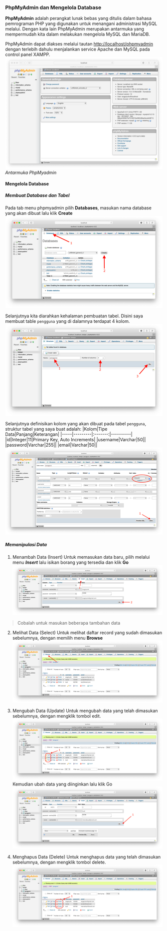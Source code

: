 ### PhpMyAdmin dan Mengelola Database
**PhpMyAdmin** adalah perangkat lunak bebas yang ditulis dalam bahasa pemrograman PHP yang digunakan untuk menangani administrasi MySQL melalui. Dengan kata lain PhpMyAdmin merupakan antarmuka yang mempermudah kita dalam melakukan mengelola MySQL dan MariaDB.

PhpMyAdmin dapat diakses melalui tautan [http://localhost/phpmyadmin](http://localhost/phpmyadmin) dengan terlebih dahulu menjalankan service Apache dan MySQL pada control panel XAMPP.
![Antarmuka PhpMyAdmin](figures/3_1.png)
*Antarmuka PhpMyadmin*

#### Mengelola Database
##### Membuat Database dan Tabel
Pada tab menu phpmyadmin pilih **Databases**, masukan nama database yang akan dibuat lalu klik **Create** 
![Membuat Database](figures/3_2.png)

Selanjutnya kita diarahkan kehalaman pembuatan tabel. Disini saya membuat table `pengguna` yang di dalamnya terdapat 4 kolom.
![Membuat Tabel](figures/3_3.png)

Selanjutnya definisikan kolom yang akan dibuat pada tabel `pengguna`, struktur tabel yang saya buat adalah:
|Kolom|Tipe Data|Panjang|Keterangan|
|-----|---------|:-------:|----------|
|id|Integer|11|Primary Key, Auto Increments|
|username|Varchar|50||
|password|Varchar|255||
|email|Varchar|50||
![Membuat Kolom](figures/3_4.png)

##### Memanipulasi Data
1. Menambah Data (Insert)
Untuk memasukan data baru, pilih melalui menu ***Insert*** lalu isikan borang yang tersedia dan klik **Go** 
![Menambah Data](figures/3_5.png)
> Cobalah untuk masukan beberapa tambahan data

2. Melihat Data (Select)
Untuk melihat daftar record yang sudah dimasukan sebelumnya, dengan memilih menu **Browse** 
![Melihat Data](figures/3_6.png)

3. Mengubah Data (Update)
Untuk mengubah data yang telah dimasukan sebelumnya, dengan mengklik tombol edit. 
![Mengubah Data](figures/3_7.png) 
Kemudian ubah data yang diinginkan lalu klik Go 
![Mengubah Data](figures/3_8.png)

4. Menghapus Data (Delete)
Untuk menghapus data yang telah dimasukan sebelumnya, dengan mengklik tombol delete. 
![Menghapus Data](figures/3_9.png)
